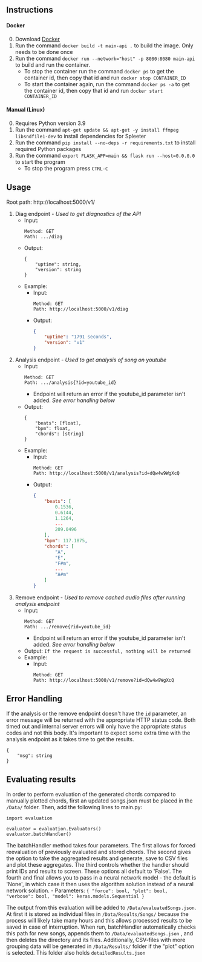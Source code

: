 ## Instructions
#### Docker
0. Download [Docker](https://docs.docker.com/get-docker/)
1. Run the command ```docker build -t main-api .``` to build the image. Only needs to be done once
2. Run the command ```docker run --network="host" -p 8080:8080 main-api``` to build and run the container.
    - To stop the container run the command ```docker ps``` to get the container id, then copy that id and run ```docker stop CONTAINER_ID```
    - To start the container again, run the command ```docker ps -a``` to get the container id, then copy that id and run ```docker start CONTAINER_ID```

#### Manual (Linux)
0. Requires Python version 3.9
1. Run the command ```apt-get update && apt-get -y install ffmpeg libsndfile1-dev``` to install dependencies for Spleeter
2. Run the command ```pip install --no-deps -r requirements.txt``` to install required Python packages
3. Run the command ```export FLASK_APP=main && flask run --host=0.0.0.0``` to start the program
    - To stop the program press ```CTRL-C```

## Usage
Root path: http://localhost:5000/v1/

1. Diag endpoint - *Used to get diagnostics of the API*
    - Input:
        ```
        Method: GET
        Path: .../diag
        ```
    - Output:
        ```
        {
            "uptime": string,
            "version": string
        }
        ```
    - Example:
        - Input:
            ```
            Method: GET
            Path: http://localhost:5000/v1/diag
            ```
        - Output:
            ```json
            {
                "uptime": "1791 seconds",
                "version": "v1"
            }
            ```
2. Analysis endpoint - *Used to get analysis of song on youtube*
    - Input:
        ```
        Method: GET
        Path: .../analysis{?id=youtube_id}
        ```
        - Endpoint will return an error if the youtube_id parameter isn't added. *See error handling below*
    - Output:
        ```
        {
            "beats": [float],
            "bpm": float,
            "chords": [string]
        }
        ```
    - Example:
        - Input:
            ```
            Method: GET
            Path: http://localhost:5000/v1/analysis?id=dQw4w9WgXcQ
            ```
        - Output:
            ```json
            {
                "beats": [
                    0.1536,
                    0.6144,
                    1.1264,
                    ...
                    209.0496
                ],
                "bpm": 117.1875,
                "chords": [
                    "A",
                    "E",
                    "F#m",
                    ...
                    "A#m"
                ]
            }
            ```
3. Remove endpoint - *Used to remove cached audio files after running analysis endpoint*
    - Input:
        ```
        Method: GET
        Path: .../remove{?id=youtube_id}
        ```
        - Endpoint will return an error if the youtube_id parameter isn't added. *See error handling below*
    - Output:
        ```If the request is successful, nothing will be returned```
    - Example:
        - Input:
            ```
            Method: GET
            Path: http://localhost:5000/v1/remove?id=dQw4w9WgXcQ
            ```

## Error Handling
If the analysis or the remove endpoint doesn't have the ```id``` parameter, an error message will be returned with the appropriate HTTP status code. Both timed out and internal server errors will only have the appropriate status codes and not this body. It's important to expect some extra time with the analysis endpoint as it takes time to get the results.
```
{
    "msg": string
}
```

## Evaluating results
In order to perform evaluation of the generated chords compared to manually plotted chords, first an updated songs.json must be placed in the ```/Data/``` folder. Then, add the following lines to main.py:
```
import evaluation

evaluator = evaluation.Evaluators()
evaluator.batchHandler()
```
The batchHandler method takes four parameters. The first allows for forced reevaluation of previously evaluated and stored chords. The second gives the option to take the aggregated results and generate, save to CSV files and plot these aggregates. The third controls whether the handler should print IDs and results to screen. These options all default to 'False'. The fourth and final allows you to pass in a neural network model - the default is 'None', in which case it then uses the algorithm solution instead of a neural network solution.
    - Parameters:
        ```
        {
            "force": bool,
            "plot": bool,
            "verbose": bool,
            "model": keras.models.Sequential
        }
        ```

The output from this evaluation will be added to ```/Data/evaluatedSongs.json```. At first it is stored as individual files in ```/Data/Results/Songs/``` because the process will likely take many hours and this allows processed results to be saved in case of interruption. When run, batchHandler automatically checks this path for new songs, appends them to ```/Data/evaluatedSongs.json``` , and then deletes the directory and its files. Additionally, CSV-files with more grouping data will be generated in ```/Data/Results/``` folder if the "plot" option is selected. This folder also holds ```detailedResults.json```